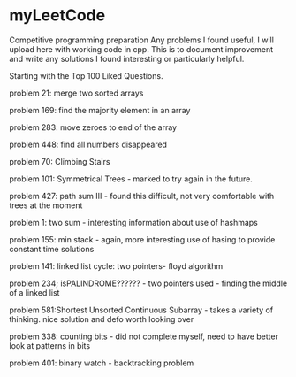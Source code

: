 # myLeetCode
Competitive programming preparation 
Any problems I found useful, I will upload here with working code in cpp. 
This is to document improvement and write any solutions I found interesting or particularly helpful. 

Starting with the Top 100 Liked Questions. 


problem 21: merge two sorted arrays

problem 169: find the majority element in an array

problem 283: move zeroes to end of the array 

problem 448: find all numbers disappeared

problem 70: Climbing Stairs 

problem 101: Symmetrical Trees - marked to try again in the future. 

problem 427: path sum III - found this difficult, not very comfortable with trees at the moment 

problem 1: two sum - interesting information about use of hashmaps

problem 155: min stack - again, more interesting use of hasing to provide constant time solutions

problem 141: linked list cycle: two pointers- floyd algorithm

problem 234; isPALINDROME?????? - two pointers used - finding the middle of a linked list 

problem 581:Shortest Unsorted Continuous Subarray - takes a variety of thinking. nice solution and defo worth looking over

problem 338: counting bits - did not complete myself, need to have better look at patterns in bits 

problem 401: binary watch - backtracking problem 
